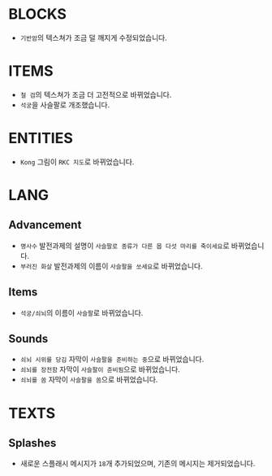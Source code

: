 # BLOCKS
- `기반암`의 텍스쳐가 조금 덜 깨지게 수정되었습니다.

# ITEMS
- `철 검`의 텍스쳐가 조금 더 고전적으로 바뀌었습니다.
- `석궁`을 사슬팔로 개조했습니다.

# ENTITIES
- `Kong` 그림이 `RKC 지도`로 바뀌었습니다.

# LANG
## Advancement
- `명사수` 발전과제의 설명이 `사슬팔로 종류가 다른 몹 다섯 마리를 죽이세요`로 바뀌었습니다.
- `부러진 화살` 발전과제의 이름이 `사슬팔을 쏘세요`로 바뀌었습니다.
## Items
- `석궁/쇠뇌`의 이름이 `사슬팔`로 바뀌었습니다.
## Sounds
- `쇠뇌 시위를 당김` 자막이 `사슬팔을 준비하는 중`으로 바뀌었습니다.
- `쇠뇌를 장전함` 자막이 `사슬팔이 준비됨`으로 바뀌었습니다.
- `쇠뇌를 쏨` 자막이 `사슬팔을 쏨`으로 바뀌었습니다.

# TEXTS
## Splashes
- 새로운 스플래시 메시지가 `18`개 추가되었으며, 기존의 메시지는 제거되었습니다.